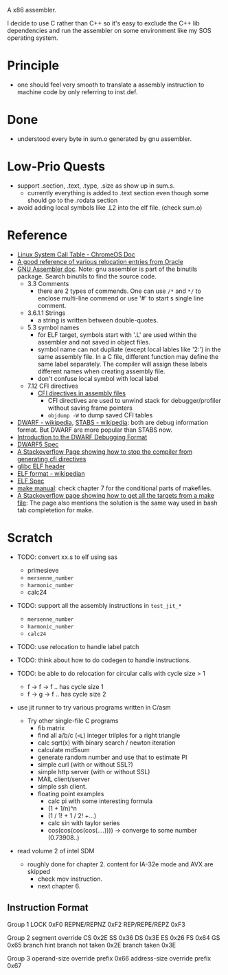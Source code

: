 A x86 assembler.

I decide to use C rather than C++ so it's easy to exclude the C++ lib dependencies and run the assembler on some environment like my SOS operating system.

# Principle
- one should feel very smooth to translate a assembly instruction to machine code by only referring to inst.def.

# Done
- understood every byte in sum.o generated by gnu assembler.

# Low-Prio Quests
- support .section, .text, .type, .size as show up in sum.s.
  - currently everything is added to .text section even though some should go to
    the .rodata section
- avoid adding local symbols like .L2 into the elf file. (check sum.o)

# Reference
- [Linux System Call Table - ChromeOS Doc](https://chromium.googlesource.com/chromiumos/docs/+/HEAD/constants/syscalls.md)
- [A good reference of various relocation entries from Oracle](https://docs.oracle.com/cd/E19120-01/open.solaris/819-0690/6n33n7fcv/index.html)
- [GNU Assembler doc](https://sourceware.org/binutils/docs-2.39/as.html). Note: gnu assembler is part of the binutils package. Search binutils to find the source code.
  - 3.3 Comments
    - there are 2 types of commends. One can use `/*` and `*/` to enclose multi-line
      commend or use '#' to start s single line comment.
  - 3.6.1.1 Strings
    - a string is written between double-quotes.
  - 5.3 symbol names
    - for ELF target, symbols start with '.L' are used within the assembler and not
      saved in object files.
    - symbol name can not dupliate (except local lables like '2:') in the same assembly file.
      In a C file, different function may define the same label separately.
      The compiler will assign these labels different names when creating assembly
      file.
    - don't confuse local symbol with local label
  - 7.12 CFI directives
    - [CFI directives in assembly files](https://www.imperialviolet.org/2017/01/18/cfi.html)
      - CFI directives are used to unwind stack for debugger/profiler without saving frame pointers
      - `objdump -W` to dump saved CFI tables
- [DWARF - wikipedia](https://en.wikipedia.org/wiki/DWARF), [STABS - wikipedia](https://en.wikipedia.org/wiki/Stabs): both are debug information format. But DWARF are more popular than STABS now.
- [Introduction to the DWARF Debugging Format](https://dwarfstd.org/doc/Debugging%20using%20DWARF-2012.pdf)
- [DWARF5 Spec](https://dwarfstd.org/doc/DWARF5.pdf)
- [A Stackoverflow Page showing how to stop the compiler from generating cfi directives](https://stackoverflow.com/questions/2529185/what-are-cfi-directives-in-gnu-assembler-gas-used-for)
- [glibc ELF header](https://github.com/bminor/glibc/blob/master/elf/elf.h)
- [ELF format - wikipedian](https://en.wikipedia.org/wiki/Executable_and_Linkable_Format)
- [ELF Spec](https://refspecs.linuxbase.org/elf/elf.pdf)
- [make manual](https://www.gnu.org/software/make/manual/make.html): check chapter 7 for the conditional parts of makefiles.
- [A Stackoverflow page showing how to get all the targets from a make file](https://unix.stackexchange.com/questions/230047/how-to-list-all-targets-in-make): The page also mentions the solution is the same way used in bash tab completetion for make.

# Scratch

- TODO: convert xx.s to elf using sas
  - primesieve
  - `mersenne_number`
  - `harmonic_number`
  - calc24

- TODO: support all the assembly instructions in `test_jit_*`
  - `mersenne_number`
  - `harmonic_number`
  - `calc24`

- TODO: use relocation to handle label patch
- TODO: think about how to do codegen to handle instructions.

- TODO: be able to do relocation for circular calls with cycle size > 1
  - f -> f -> f .. has cycle size 1
  - f -> g -> f .. has cycle size 2

- use jit runner to try various programs written in C/asm
  - Try other single-file C programs
    - fib matrix
    - find all a/b/c (`<L`) integer trilples for a right triangle 
    - calc sqrt(x) with binary search / newton iteration
    - calculate md5sum
    - generate random number and use that to estimate PI
    - simple curl (with or without SSL?)
    - simple http server (with or without SSL)
    - MAIL client/server
    - simple ssh client.
    - floating point examples
      - calc pi with some interesting formula
      - (1 + 1/n)^n
      - (1 / 1! + 1 / 2! +...)
      - calc sin with taylor series
      - cos(cos(cos(cos(....)))) -> converge to some number (0.73908..)

- read volume 2 of intel SDM
  - roughly done for chapter 2. content for IA-32e mode and AVX are skipped
	- check mov instruction.
	- next chapter 6.

## Instruction Format
Group 1
LOCK 0xF0
REPNE/REPNZ 0xF2
REP/REPE/REPZ 0xF3

Group 2
segment override
CS 0x2E
SS 0x36
DS 0x3E
ES 0x26
FS 0x64
GS 0x65
branch hint
branch not taken 0x2E
branch taken 0x3E

Group 3
operand-size override prefix 0x66
address-size override prefix 0x67

